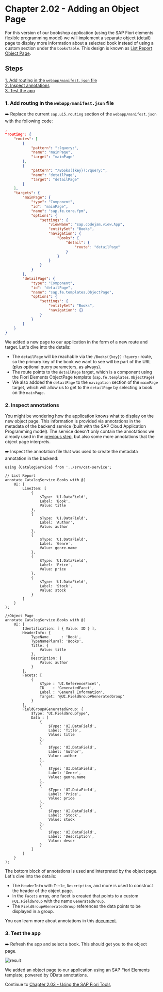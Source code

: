 # Chapter 2.02 - Adding an Object Page

For this version of our bookshop application (using the SAP Fiori elements flexible programming model) we will implement a separate object (detail) page to display more information about a selected book instead of using a custom section under the `booksTable`. This design is known as [List Report Object Page](https://sapui5.hana.ondemand.com/sdk/#/topic/c0eec49db81a441e878f528c8f3d28de.html).

## Steps

[1. Add routing in the `webapp/manifest.json` file](#1-add-routing-in-the-webappmanifestjson-file)<br>
[2. Inspect annotations](#2-inspect-annotations)<br>
[3. Test the app](#3-test-the-app)<br>

### 1. Add routing in the `webapp/manifest.json` file

➡️ Replace the current `sap.ui5.routing` section of the `webapp/manifest.json` with the following code:

```json
,
"routing": {
    "routes": [
        {
            "pattern": ":?query:",
            "name": "mainPage",
            "target": "mainPage"
        },
        {
            "pattern": "/Books({key}):?query:",
            "name": "detailPage",
            "target": "detailPage"
        }
    ],
    "targets": {
        "mainPage": {
            "type": "Component",
            "id": "mainPage",
            "name": "sap.fe.core.fpm",
            "options": {
                "settings": {
                    "viewName": "sap.codejam.view.App",
                    "entitySet": "Books",
                    "navigation": {
                        "Books": {
                            "detail": {
                                "route": "detailPage"
                            }
                        }
                    }
                }
            }
        },
        "detailPage": {
            "type": "Component",
            "id": "detailPage",
            "name": "sap.fe.templates.ObjectPage",
            "options": {
                "settings": {
                    "entitySet": "Books",
                    "navigation": {}
                }
            }
        }
    }
}
```

We added a new page to our application in the form of a new route and target. Let's dive into the details:
- The `detailPage` will be reachable via the `/Books({key}):?query:` route, so the primary key of the book we want to see will be part of the URL (plus optional query parameters, as always).
- The route points to the `detailPage` target, which is a component using the Fiori Elements ObjectPage template (`sap.fe.templates.ObjectPage`)
- We also addded the `detailPage` to the `navigation` section of the `mainPage` target, which will allow us to get to the `detailPage` by selecting a book on the `mainPage`.

### 2. Inspect annotations

You might be wondering how the application knows what to display on the new object page. This information is provided via annotations in the metadata of the backend service (built with the SAP Cloud Application Programming model). The service doesn't only contain the annotations we already used in the [previous step](/chapters/2.01-fe-fpm#9-rebuild-the-webapp-fpmviewappviewxml), but also some more annotations that the object page interprets.

➡️ Inspect the annotation file that was used to create the metadata annotation in the backend:

```cds
using {CatalogService} from '../srv/cat-service';

// List Report
annotate CatalogService.Books with @(
    UI: {
        LineItem: [
            {
                $Type: 'UI.DataField',
                Label: 'Book',
                Value: title
            },
            {
                $Type: 'UI.DataField',
                Label: 'Author',
                Value: author
            },
            {
                $Type: 'UI.DataField',
                Label: 'Genre',
                Value: genre.name
            },
            {
                $Type: 'UI.DataField',
                Label: 'Price',
                Value: price
            },
            {
                $Type: 'UI.DataField',
                Label: 'Stock',
                Value: stock
            }
        ]
    }
);

//Object Page
annotate CatalogService.Books with @(
    UI: {
		Identification: [ { Value: ID } ],
		HeaderInfo: {
			TypeName      : 'Book',
			TypeNamePlural: 'Books',
			Title: {
				Value: title
			},
			Description: {
				Value: author
			}
		},
		Facets: [
            {
                $Type : 'UI.ReferenceFacet',
                ID    : 'GeneratedFacet',
                Label : 'General Information',
                Target: '@UI.FieldGroup#GeneratedGroup'
            }
        ],
        FieldGroup#GeneratedGroup: {
            $Type: 'UI.FieldGroupType',
            Data : [
                {
                    $Type: 'UI.DataField',
                    Label: 'Title',
                    Value: title
                },
                {
                    $Type: 'UI.DataField',
                    Label: 'Author',
                    Value: author
                },
                {
                    $Type: 'UI.DataField',
                    Label: 'Genre',
                    Value: genre.name
                },
                {
                    $Type: 'UI.DataField',
                    Label: 'Price',
                    Value: price
                },
                {
                    $Type: 'UI.DataField',
                    Label: 'Stock',
                    Value: stock
                },
                {
                    $Type: 'UI.DataField',
                    Label: 'Description',
                    Value: descr
                }
            ]
        }
    }
);
```

The bottom block of annotations is used and interpreted by the object page. Let's dive into the details:
- The `HeaderInfo` with `Title`, `Description`, and more is used to construct the header of the object page.
- In the `Facets` array, one facet is created that points to a custom `@UI.FieldGroup` with the name `GeneratedGroup`.
- The `FieldGroup#GeneratedGroup` references the data points to be displayed in a group.

You can learn more about annotations in this [document](https://github.com/SAP-samples/odata-basics-handsonsapdev/blob/annotations/bookshop/README.md).

### 3. Test the app

➡️ Refresh the app and select a book. This should get you to the object page.

![result](result.png#border)

We added an object page to our application using an SAP Fiori Elements template, powered by OData annotations.

Continue to [Chapter 2.03 - Using the SAP Fiori Tools](/chapters/2.03-fiori-tools/)